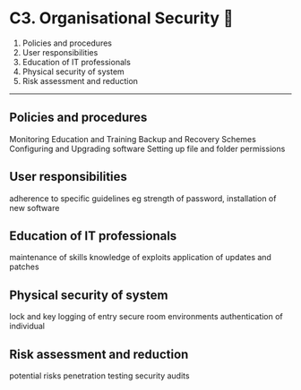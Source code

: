<!-- footer: *Networked Systems Security* -->
<!-- slidenumbers: true -->
<!-- autoscale: true -->
<!-- build-lists: true -->

# C3. Organisational Security 🏢

1. Policies and procedures
1. User responsibilities
1. Education of IT professionals
1. Physical security of system
1. Risk assessment and reduction

---

## Policies and procedures

Monitoring
Education and Training
Backup and Recovery Schemes
Configuring and Upgrading software
Setting up file and folder permissions

## User responsibilities

adherence to specific guidelines eg strength of password, installation of new software

## Education of IT professionals

maintenance of skills
knowledge of exploits
application of updates and patches

## Physical security of system

lock and key
logging of entry
secure room environments
authentication of individual

## Risk assessment and reduction

potential risks
penetration testing
security audits